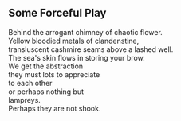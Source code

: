 Some Forceful Play
------------------
Behind the arrogant chimney of chaotic flower.  
Yellow bloodied metals of clandenstine,  
transluscent cashmire seams above a lashed well.  
The sea's skin flows in storing your brow.  
We get the abstraction  
they must lots to appreciate  
to each other  
or perhaps nothing but  
lampreys.  
Perhaps they are not shook.  
